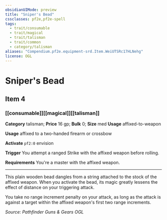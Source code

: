 ```yaml
---
obsidianUIMode: preview
title: "Sniper's Bead"
cssclasses: pf2e,pf2e-spell
tags:
  - trait/consumable
  - trait/magical
  - trait/talisman
  - trait/common
  - category/talisman
aliases: "Compendium.pf2e.equipment-srd.Item.WeiUTSRc17HLNehg"
license: OGL
---
```

# Sniper's Bead
## Item 4
### [[consumable]][[magical]][[talisman]]

**Category** talisman; 
**Price** 16 gp; 
**Bulk** 0; **Size** med
**Usage** affixed-to-weapon

**Usage** affixed to a two-handed firearm or crossbow

**Activate** `pf2:0` envision

**Trigger** You attempt a ranged Strike with the affixed weapon before rolling.

**Requirements** You're a master with the affixed weapon.

* * *

This plain wooden bead dangles from a string attached to the stock of the affixed weapon. When you activate the bead, its magic greatly lessens the effect of distance on your triggering attack.

You take no range increment penalty on your attack, as long as the attack is against a target within the affixed weapon's first two range increments.

*Source: Pathfinder Guns & Gears*
*OGL*